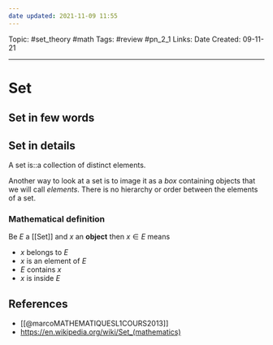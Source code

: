 ```yaml
---
date updated: 2021-11-09 11:55
---
```


Topic: #set_theory #math
Tags: #review #pn_2_1
Links:
Date Created: 09-11-21

---

# Set

## Set in few words

## Set in details

A set is::a collection of distinct elements.

<!--SR:2021-07-28,20,230-->

Another way to look at a set is to image it as a _box_ containing objects that we will call _elements_. There is no hierarchy or order between the elements of a set.

### Mathematical definition

Be _E_ a [[Set]] and _x_ an **object** then $x \in E$ means

- _x_ belongs to _E_
- _x_ is an element of _E_
- _E_ contains _x_
- _x_ is inside _E_

## References

- [[@marcoMATHEMATIQUESL1COURS2013]]
- <https://en.wikipedia.org/wiki/Set_(mathematics)>
